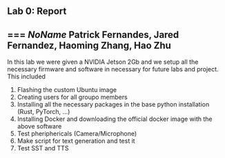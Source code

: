 ## Lab 0: Report
===
*NoName*
Patrick Fernandes, Jared Fernandez, Haoming Zhang, Hao Zhu
---

In this lab we were given a NVIDIA Jetson 2Gb and we setup all the necessary firmware and software in necessary for future labs and project.
This included
1. Flashing the custom Ubuntu image
2. Creating users for all groupo members
3. Installing all the necessary packages in the base python installation (Rust, PyTorch, ...)
4. Installing Docker and downloading the official docker image with the above software
5. Test pheriphericals (Camera/Microphone)
6. Make script for text generation and test it
7. Test SST and TTS
